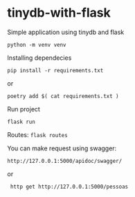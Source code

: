 # tinydb-with-flask
Simple application using tinydb and flask

``python -m venv venv``

Installing dependecies

``pip install -r requirements.txt``

or

``poetry add $( cat requirements.txt )``

Run project

``flask run``

Routes:
``flask routes``

You can make request using swagger:

``http://127.0.0.1:5000/apidoc/swagger/``

or

`` http get http://127.0.0.1:5000/pessoas``

